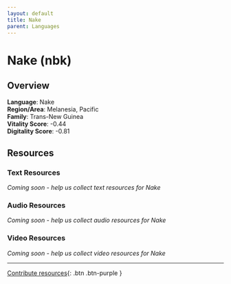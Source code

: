 ```yaml
---
layout: default
title: Nake
parent: Languages
---
```


# Nake (nbk)

## Overview

**Language**: Nake  
**Region/Area**: Melanesia, Pacific  
**Family**: Trans-New Guinea  
**Vitality Score**: -0.44  
**Digitality Score**: -0.81  

## Resources

### Text Resources
*Coming soon - help us collect text resources for Nake*

### Audio Resources
*Coming soon - help us collect audio resources for Nake*

### Video Resources
*Coming soon - help us collect video resources for Nake*

---

[Contribute resources](https://fairtrain.github.io/){: .btn .btn-purple }
